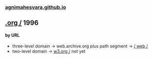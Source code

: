 ### [agnimahesvara.github.io](agnimahesvara.github.io)
## [.org /](../) 1996

#### by URL
* three-level domain → web.archive.org plus path segment → [/ web /](../02archive/03web/04web/0519960000000000*/)
* two-level domain → [w3.org /](02w3/yr1996/) not yet
